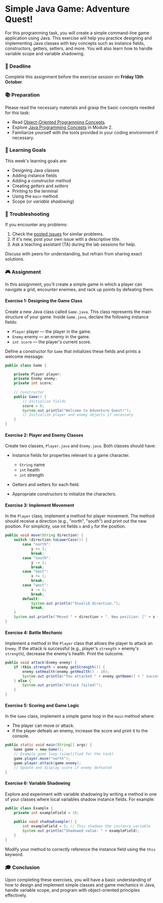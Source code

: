 # Simple Java Game: Adventure Quest!

For this programming task, you will create a simple command-line game application using Java. This exercise will help you practice designing and implementing Java classes with key concepts such as instance fields, constructors, getters, setters, and more. You will also learn how to handle variable scope and variable shadowing.

### 📅 Deadline

Complete this assignment before the exercise session on **Friday 13th October**.

### 📚 Preparation

Please read the necessary materials and grasp the basic concepts needed for this task:

- Read [Object-Oriented Programming Concepts](https://docs.oracle.com/javase/tutorial/java/concepts/index.html).
- Explore [Java Programming Concepts](https://kth.oli.cmu.edu/) in Module 2.
- Familiarize yourself with the tools provided in your coding environment if necessary.

### 🎯 Learning Goals

This week's learning goals are:

* Designing Java classes
* Adding instance fields
* Adding a constructor method
* Creating *getters* and *setters*
* Printing to the terminal
* Using the `main` method
* Scope (or *variable shadowing*)

### 🐞 Troubleshooting

If you encounter any problems:

1. Check the [posted issues](https://gits-15.sys.kth.se/help/issues) for similar problems.
2. If it's new, post your own issue with a descriptive title.
3. Ask a teaching assistant (TA) during the lab sessions for help.
   
Discuss with peers for understanding, but refrain from sharing exact solutions.

### 🎮 Assignment

In this assignment, you'll create a simple game in which a player can navigate a grid, encounter enemies, and rack up points by defeating them.

#### Exercise 1: Designing the Game Class

Create a new Java class called `Game.java`. This class represents the main structure of your game. Inside `Game.java`, declare the following instance fields:

- `Player` player — the player in the game.
- `Enemy` enemy — an enemy in the game.
- `int score` — the player's current score.

Define a constructor for `Game` that initializes these fields and prints a welcome message:

```java
public class Game {

    private Player player;
    private Enemy enemy;
    private int score;
    
    // Constructor
    public Game() {
        // Initialize fields
        score = 0;
        System.out.println("Welcome to Adventure Quest!");
        // Initialize player and enemy objects if necessary
    }
}
```

#### Exercise 2: Player and Enemy Classes

Create two classes, `Player.java` and `Enemy.java`. Both classes should have:

- Instance fields for properties relevant to a game character.
  
  - `String` name
  - `int` health
  - `int` strength
  
- Getters and setters for each field.
  
- Appropriate constructors to initialize the characters.

#### Exercise 3: Implement Movement

In the `Player` class, implement a method for player movement. The method should receive a direction (e.g., "north", "south") and print out the new position. For simplicity, use int fields `x` and `y` for the position.

```java
public void move(String direction) {
    switch (direction.toLowerCase()) {
        case "north":
            y += 1;
            break;
        case "south":
            y -= 1;
            break;
        case "east":
            x += 1;
            break;
        case "west":
            x -= 1;
            break;
        default:
            System.out.println("Invalid direction.");
            break;
    }
    System.out.println("Moved " + direction + ". New position: [" + x + ", " + y + "]");
}
```

#### Exercise 4: Battle Mechanic

Implement a method in the `Player` class that allows the player to attack an `Enemy`. If the attack is successful (e.g., player's `strength` > enemy's `strength`), decrease the enemy's health. Print the outcome.

```java
public void attack(Enemy enemy) {
    if (this.strength > enemy.getStrength()) {
        enemy.setHealth(enemy.getHealth() - 10);
        System.out.println("You attacked " + enemy.getName() + " successfully!");
    } else {
        System.out.println("Attack failed!");
    }
}
```

#### Exercise 5: Scoring and Game Logic

In the `Game` class, implement a simple game loop in the `main` method where:

- The player can move or attack.
- If the player defeats an enemy, increase the score and print it to the console.

```java
public static void main(String[] args) {
    Game game = new Game();
    // Example game loop (simplified for the task)
    game.player.move("north");
    game.player.attack(game.enemy);
    // Update and display score if enemy defeated
}
```

#### Exercise 6: Variable Shadowing

Explore and experiment with variable shadowing by writing a method in one of your classes where local variables shadow instance fields. For example:

```java
public class Example {
    private int exampleField = 10;
    
    public void shadowExample() {
        int exampleField = 5; // This shadows the instance variable
        System.out.println("Shadowed value: " + exampleField);
    }
}
```

Modify your method to correctly reference the instance field using the `this` keyword.

### 🎓 Conclusion

Upon completing these exercises, you will have a basic understanding of how to design and implement simple classes and game mechanics in Java, handle variable scope, and program with object-oriented principles effectively.